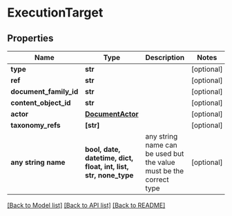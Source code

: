 # ExecutionTarget


## Properties
Name | Type | Description | Notes
------------ | ------------- | ------------- | -------------
**type** | **str** |  | [optional] 
**ref** | **str** |  | [optional] 
**document_family_id** | **str** |  | [optional] 
**content_object_id** | **str** |  | [optional] 
**actor** | [**DocumentActor**](DocumentActor.md) |  | [optional] 
**taxonomy_refs** | **[str]** |  | [optional] 
**any string name** | **bool, date, datetime, dict, float, int, list, str, none_type** | any string name can be used but the value must be the correct type | [optional]

[[Back to Model list]](../README.md#documentation-for-models) [[Back to API list]](../README.md#documentation-for-api-endpoints) [[Back to README]](../README.md)


